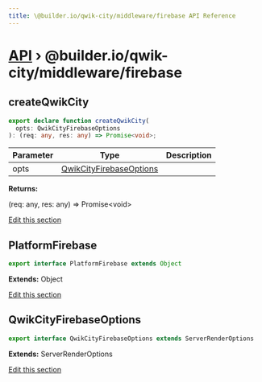 ```yaml
---
title: \@builder.io/qwik-city/middleware/firebase API Reference
---
```


# [API](/api) &rsaquo; @builder.io/qwik-city/middleware/firebase

## createQwikCity

```typescript
export declare function createQwikCity(
  opts: QwikCityFirebaseOptions
): (req: any, res: any) => Promise<void>;
```

| Parameter | Type                                                | Description |
| --------- | --------------------------------------------------- | ----------- |
| opts      | [QwikCityFirebaseOptions](#qwikcityfirebaseoptions) |             |

**Returns:**

(req: any, res: any) =&gt; Promise&lt;void&gt;

[Edit this section](https://github.com/BuilderIO/qwik/tree/main/packages/qwik-city/middleware/firebase/index.ts)

## PlatformFirebase

```typescript
export interface PlatformFirebase extends Object
```

**Extends:** Object

[Edit this section](https://github.com/BuilderIO/qwik/tree/main/packages/qwik-city/middleware/firebase/index.ts)

## QwikCityFirebaseOptions

```typescript
export interface QwikCityFirebaseOptions extends ServerRenderOptions
```

**Extends:** ServerRenderOptions

[Edit this section](https://github.com/BuilderIO/qwik/tree/main/packages/qwik-city/middleware/firebase/index.ts)
